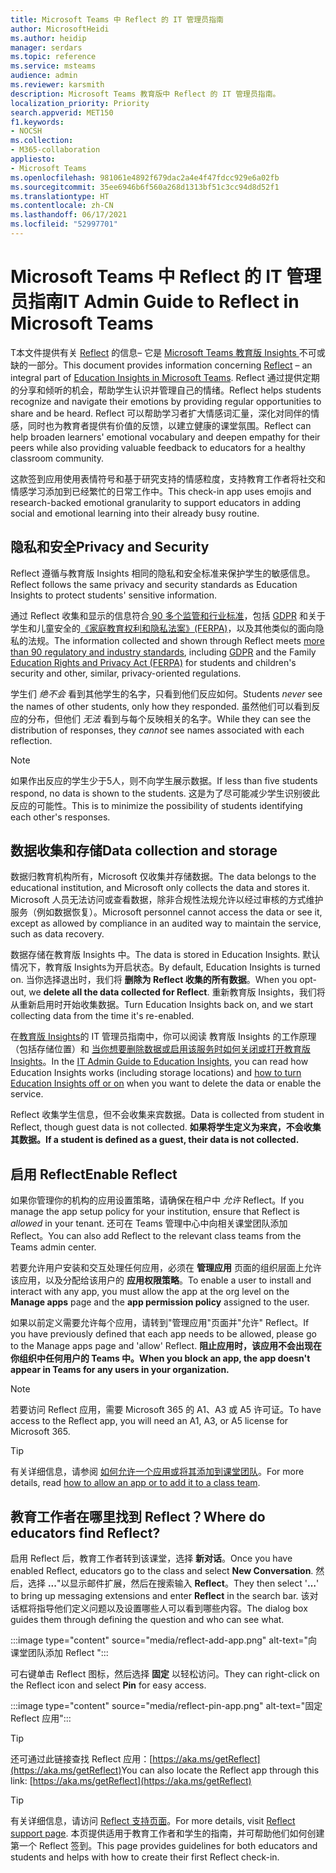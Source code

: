 ```yaml
---
title: Microsoft Teams 中 Reflect 的 IT 管理员指南
author: MicrosoftHeidi
ms.author: heidip
manager: serdars
ms.topic: reference
ms.service: msteams
audience: admin
ms.reviewer: karsmith
description: Microsoft Teams 教育版中 Reflect 的 IT 管理员指南。
localization_priority: Priority
search.appverid: MET150
f1.keywords:
- NOCSH
ms.collection:
- M365-collaboration
appliesto:
- Microsoft Teams
ms.openlocfilehash: 981061e4892f679dac2a4e4f47fdcc929e6a02fb
ms.sourcegitcommit: 35ee6946b6f560a268d1313bf51c3cc94d8d52f1
ms.translationtype: HT
ms.contentlocale: zh-CN
ms.lasthandoff: 06/17/2021
ms.locfileid: "52997701"
---
```

# <a name="it-admin-guide-to-reflect-in-microsoft-teams"></a><span data-ttu-id="b7322-103">Microsoft Teams 中 Reflect 的 IT 管理员指南</span><span class="sxs-lookup"><span data-stu-id="b7322-103">IT Admin Guide to Reflect in Microsoft Teams</span></span>

<span data-ttu-id="b7322-104">T本文件提供有关 [Reflect](https://aka.ms/reflect) 的信息– 它是 [Microsoft Teams 教育版 Insights ](class-insights.md)不可或缺的一部分。</span><span class="sxs-lookup"><span data-stu-id="b7322-104">This document provides information concerning [Reflect](https://aka.ms/reflect) – an integral part of [Education Insights in Microsoft Teams](class-insights.md).</span></span> <span data-ttu-id="b7322-105">Reflect 通过提供定期的分享和倾听的机会，帮助学生认识并管理自己的情绪。</span><span class="sxs-lookup"><span data-stu-id="b7322-105">Reflect helps students recognize and navigate their emotions by providing regular opportunities to share and be heard.</span></span> <span data-ttu-id="b7322-106">Reflect 可以帮助学习者扩大情感词汇量，深化对同伴的情感，同时也为教育者提供有价值的反馈，以建立健康的课堂氛围。</span><span class="sxs-lookup"><span data-stu-id="b7322-106">Reflect can help broaden learners' emotional vocabulary and deepen empathy for their peers while also providing valuable feedback to educators for a healthy classroom community.</span></span>

<span data-ttu-id="b7322-107">这款签到应用使用表情符号和基于研究支持的情感粒度，支持教育工作者将社交和情感学习添加到已经繁忙的日常工作中。</span><span class="sxs-lookup"><span data-stu-id="b7322-107">This check-in app uses emojis and research-backed emotional granularity to support educators in adding social and emotional learning into their already busy routine.</span></span>


## <a name="privacy-and-security"></a><span data-ttu-id="b7322-108">隐私和安全</span><span class="sxs-lookup"><span data-stu-id="b7322-108">Privacy and Security</span></span>
<span data-ttu-id="b7322-109">Reflect 遵循与教育版 Insights 相同的隐私和安全标准来保护学生的敏感信息。</span><span class="sxs-lookup"><span data-stu-id="b7322-109">Reflect follows the same privacy and security standards as Education Insights to protect students' sensitive information.</span></span>

<span data-ttu-id="b7322-110">通过 Reflect 收集和显示的信息符合[ 90 多个监管和行业标准](/compliance/regulatory/offering-home)，包括 [GDPR](/compliance/regulatory/gdpr) 和关于学生和儿童安全的[《家庭教育权利和隐私法案》(FERPA)](/compliance/regulatory/offering-ferpa)，以及其他类似的面向隐私的法规。</span><span class="sxs-lookup"><span data-stu-id="b7322-110">The information collected and shown through Reflect meets [more than 90 regulatory and industry standards](/compliance/regulatory/offering-home), including [GDPR](/compliance/regulatory/gdpr) and the Family [Education Rights and Privacy Act (FERPA)](/compliance/regulatory/offering-ferpa) for students and children's security and other, similar, privacy-oriented regulations.</span></span>

<span data-ttu-id="b7322-111">学生们 *绝不会* 看到其他学生的名字，只看到他们反应如何。</span><span class="sxs-lookup"><span data-stu-id="b7322-111">Students *never* see the names of other students, only how they responded.</span></span> <span data-ttu-id="b7322-112">虽然他们可以看到反应的分布，但他们 *无法* 看到与每个反映相关的名字。</span><span class="sxs-lookup"><span data-stu-id="b7322-112">While they can see the distribution of responses, they *cannot* see names associated with each reflection.</span></span> 

> [!NOTE]
> <span data-ttu-id="b7322-113">如果作出反应的学生少于5人，则不向学生展示数据。</span><span class="sxs-lookup"><span data-stu-id="b7322-113">If less than five students respond, no data is shown to the students.</span></span> <span data-ttu-id="b7322-114">这是为了尽可能减少学生识别彼此反应的可能性。</span><span class="sxs-lookup"><span data-stu-id="b7322-114">This is to minimize the possibility of students identifying each other's responses.</span></span>

## <a name="data-collection-and-storage"></a><span data-ttu-id="b7322-115">数据收集和存储</span><span class="sxs-lookup"><span data-stu-id="b7322-115">Data collection and storage</span></span>
<span data-ttu-id="b7322-116">数据归教育机构所有，Microsoft 仅收集并存储数据。</span><span class="sxs-lookup"><span data-stu-id="b7322-116">The data belongs to the educational institution, and Microsoft only collects the data and stores it.</span></span> <span data-ttu-id="b7322-117">Microsoft 人员无法访问或查看数据，除非合规性法规允许以经过审核的方式维护服务（例如数据恢复）。</span><span class="sxs-lookup"><span data-stu-id="b7322-117">Microsoft personnel cannot access the data or see it, except as allowed by compliance in an audited way to maintain the service, such as data recovery.</span></span>

<span data-ttu-id="b7322-118">数据存储在教育版 Insights 中。</span><span class="sxs-lookup"><span data-stu-id="b7322-118">The data is stored in Education Insights.</span></span> <span data-ttu-id="b7322-119">默认情况下，教育版 Insights为开启状态。</span><span class="sxs-lookup"><span data-stu-id="b7322-119">By default, Education Insights is turned on.</span></span> <span data-ttu-id="b7322-120">当你选择退出时，我们将 **删除为 Reflect 收集的所有数据**。</span><span class="sxs-lookup"><span data-stu-id="b7322-120">When you opt-out, we **delete all the data collected for Reflect**.</span></span> <span data-ttu-id="b7322-121">重新教育版 Insights，我们将从重新启用时开始收集数据。</span><span class="sxs-lookup"><span data-stu-id="b7322-121">Turn Education Insights back on, and we start collecting data from the time it's re-enabled.</span></span>

<span data-ttu-id="b7322-122">在[教育版 Insights](class-insights.md)的  IT 管理员指南中，你可以阅读 教育版 Insights 的工作原理（包括存储位置）和 [当你想要删除数据或启用该服务时如何关闭或打开教育版 Insights](class-insights.md#turn-insights-on-or-off)。</span><span class="sxs-lookup"><span data-stu-id="b7322-122">In the [IT Admin Guide to Education Insights](class-insights.md), you can read how Education Insights works (including storage locations) and [how to turn Education Insights off or on](class-insights.md#turn-insights-on-or-off) when you want to delete the data or enable the service.</span></span>

<span data-ttu-id="b7322-123">Reflect 收集学生信息，但不会收集来宾数据。</span><span class="sxs-lookup"><span data-stu-id="b7322-123">Data is collected from student in Reflect, though guest data is not collected.</span></span> <span data-ttu-id="b7322-124">**如果将学生定义为来宾，不会收集其数据。**</span><span class="sxs-lookup"><span data-stu-id="b7322-124">**If a student is defined as a guest, their data is not collected.**</span></span> 

## <a name="enable-reflect"></a><span data-ttu-id="b7322-125">启用 Reflect</span><span class="sxs-lookup"><span data-stu-id="b7322-125">Enable Reflect</span></span>
<span data-ttu-id="b7322-126">如果你管理你的机构的应用设置策略，请确保在租户中 *允许* Reflect。</span><span class="sxs-lookup"><span data-stu-id="b7322-126">If you manage the app setup policy for your institution, ensure that Reflect is *allowed* in your tenant.</span></span> <span data-ttu-id="b7322-127">还可在 Teams 管理中心中向相关课堂团队添加 Reflect。</span><span class="sxs-lookup"><span data-stu-id="b7322-127">You can also add Reflect to the relevant class teams from the Teams admin center.</span></span>

<span data-ttu-id="b7322-128">若要允许用户安装和交互处理任何应用，必须在 **管理应用** 页面的组织层面上允许该应用，以及分配给该用户的 **应用权限策略**。</span><span class="sxs-lookup"><span data-stu-id="b7322-128">To enable a user to install and interact with any app, you must allow the app at the org level on the **Manage apps** page and the **app permission policy** assigned to the user.</span></span>

<span data-ttu-id="b7322-129">如果以前定义需要允许每个应用，请转到"管理应用"页面并"允许" Reflect。</span><span class="sxs-lookup"><span data-stu-id="b7322-129">If you have previously defined that each app needs to be allowed, please go to the Manage apps page and 'allow' Reflect.</span></span> <span data-ttu-id="b7322-130">**阻止应用时，该应用不会出现在你组织中任何用户的 Teams 中。**</span><span class="sxs-lookup"><span data-stu-id="b7322-130">**When you block an app, the app doesn't appear in Teams for any users in your organization.**</span></span>

> [!NOTE]
> <span data-ttu-id="b7322-131">若要访问 Reflect 应用，需要 Microsoft 365 的 A1、A3 或 A5 许可证。</span><span class="sxs-lookup"><span data-stu-id="b7322-131">To have access to the Reflect app, you will need an A1, A3, or A5 license for Microsoft 365.</span></span>

> [!TIP]
> <span data-ttu-id="b7322-132">有关详细信息，请参阅 [如何允许一个应用或将其添加到课堂团队](manage-apps.md#allow-and-block-apps)。</span><span class="sxs-lookup"><span data-stu-id="b7322-132">For more details, read [how to allow an app or to add it to a class team](manage-apps.md#allow-and-block-apps).</span></span>

## <a name="where-do-educators-find-reflect"></a><span data-ttu-id="b7322-133">教育工作者在哪里找到 Reflect？</span><span class="sxs-lookup"><span data-stu-id="b7322-133">Where do educators find Reflect?</span></span>
<span data-ttu-id="b7322-134">启用 Reflect 后，教育工作者转到该课堂，选择 **新对话**。</span><span class="sxs-lookup"><span data-stu-id="b7322-134">Once you have enabled Reflect, educators go to the class and select **New Conversation**.</span></span> <span data-ttu-id="b7322-135">然后，选择 **...**"以显示邮件扩展，然后在搜索输入 **Reflect**。</span><span class="sxs-lookup"><span data-stu-id="b7322-135">They then select '**…**' to bring up messaging extensions and enter **Reflect** in the search bar.</span></span> <span data-ttu-id="b7322-136">该对话框将指导他们定义问题以及设置哪些人可以看到哪些内容。</span><span class="sxs-lookup"><span data-stu-id="b7322-136">The dialog box guides them through defining the question and who can see what.</span></span>

:::image type="content" source="media/reflect-add-app.png" alt-text="向课堂团队添加 Reflect ":::

<span data-ttu-id="b7322-138">可右键单击 Reflect 图标，然后选择 **固定** 以轻松访问。</span><span class="sxs-lookup"><span data-stu-id="b7322-138">They can right-click on the Reflect icon and select **Pin** for easy access.</span></span>

:::image type="content" source="media/reflect-pin-app.png" alt-text="固定 Reflect 应用":::

> [!TIP]
> <span data-ttu-id="b7322-140">还可通过此链接查找 Reflect 应用：[https://aka.ms/getReflect](https://aka.ms/getReflect)</span><span class="sxs-lookup"><span data-stu-id="b7322-140">You can also locate the Reflect app through this link: [https://aka.ms/getReflect](https://aka.ms/getReflect)</span></span>

> [!TIP]
> <span data-ttu-id="b7322-141">有关详细信息，请访问 [ Reflect 支持页面](https://support.microsoft.com/topic/e9198f62-7860-4532-821f-53ef14afa79a)。</span><span class="sxs-lookup"><span data-stu-id="b7322-141">For more details, visit [Reflect support page](https://support.microsoft.com/topic/e9198f62-7860-4532-821f-53ef14afa79a).</span></span> <span data-ttu-id="b7322-142">本页提供适用于教育工作者和学生的指南，并可帮助他们如何创建第一个 Reflect 签到。</span><span class="sxs-lookup"><span data-stu-id="b7322-142">This page provides guidelines for both educators and students and helps with how to create their first Reflect check-in.</span></span>
